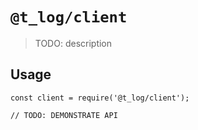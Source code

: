 # `@t_log/client`

> TODO: description

## Usage

```
const client = require('@t_log/client');

// TODO: DEMONSTRATE API
```
